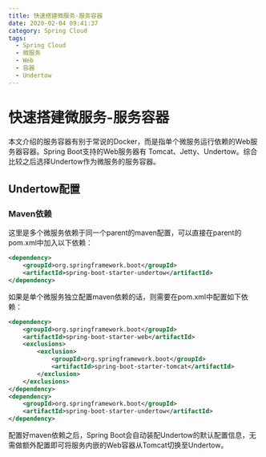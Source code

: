 ```yaml
---
title: 快速搭建微服务-服务容器
date: 2020-02-04 09:41:37
category: Spring Cloud
tags: 
  - Spring Cloud
  - 微服务
  - Web
  - 容器
  - Undertow
---
```


# 快速搭建微服务-服务容器

本文介绍的服务容器有别于常说的Docker，而是指单个微服务运行依赖的Web服务器容器。Spring Boot支持的Web服务器有 Tomcat、Jetty、Undertow。综合比较之后选择Undertow作为微服务的服务容器。

<!--more -->

## Undertow配置

### Maven依赖

这里是多个微服务依赖于同一个parent的maven配置，可以直接在parent的pom.xml中加入以下依赖：

```xml
<dependency>
    <groupId>org.springframework.boot</groupId>
    <artifactId>spring-boot-starter-undertow</artifactId>
</dependency>
```

如果是单个微服务独立配置maven依赖的话，则需要在pom.xml中配置如下依赖：

```xml
<dependency>
    <groupId>org.springframework.boot</groupId>
    <artifactId>spring-boot-starter-web</artifactId>
    <exclusions>
        <exclusion>
            <groupId>org.springframework.boot</groupId>
            <artifactId>spring-boot-starter-tomcat</artifactId>
        </exclusion>
    </exclusions>
</dependency>
<dependency>
    <groupId>org.springframework.boot</groupId>
    <artifactId>spring-boot-starter-undertow</artifactId>
</dependency>
```

配置好maven依赖之后，Spring Boot会自动装配Undertow的默认配置信息，无需做额外配置即可将服务内嵌的Web容器从Tomcat切换至Undertow。